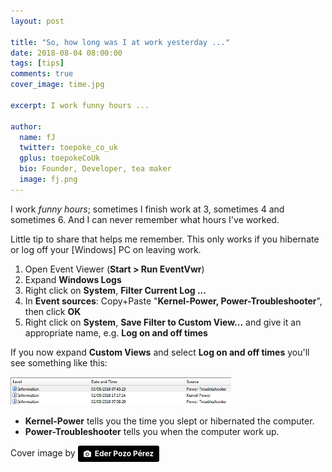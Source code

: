 ```yaml
---
layout: post

title: "So, how long was I at work yesterday ..."
date: 2018-08-04 08:00:00
tags: [tips]
comments: true
cover_image: time.jpg

excerpt: I work funny hours ...

author:
  name: fJ
  twitter: toepoke_co_uk
  gplus: toepokeCoUk
  bio: Founder, Developer, tea maker
  image: fj.png 
---
```


I work *funny hours*; sometimes I finish work at 3, sometimes 4 and sometimes 6.  And I can never remember what hours I've worked.

Little tip to share that helps me remember.  This only works if you hibernate or log off your [Windows] PC on leaving work.

1. Open Event Viewer (**Start > Run EventVwr**)
2. Expand **Windows Logs**  
3. Right click on **System**, **Filter Current Log ...**
4. In **Event sources**: Copy+Paste "**Kernel-Power, Power-Troubleshooter**", then click **OK**
5. Right click on **System**, **Save Filter to Custom View...** and give it an appropriate name, e.g. **Log on and off times**

If you now expand **Custom Views** and select **Log on and off times** you'll see something like this:

<a href="/images/posts/2018/2018-08-log-on-and-off-times.png">
	<img class="img-center" src="/images/posts/2018/2018-08-log-on-and-off-times.png" alt="Windows Event viewer showing custom filter of log-on and off times" width="70%" />
</a>

- **Kernel-Power** tells you the time you slept or hibernated the computer.
- **Power-Troubleshooter** tells you when the computer work up.

<!-- Image credit -->
Cover image by <a style="background-color:black;color:white;text-decoration:none;padding:4px 6px;font-family:-apple-system, BlinkMacSystemFont, &quot;San Francisco&quot;, &quot;Helvetica Neue&quot;, Helvetica, Ubuntu, Roboto, Noto, &quot;Segoe UI&quot;, Arial, sans-serif;font-size:12px;font-weight:bold;line-height:1.2;display:inline-block;border-radius:3px" href="https://unsplash.com/@ederpozo?utm_medium=referral&amp;utm_campaign=photographer-credit&amp;utm_content=creditBadge" target="_blank" rel="noopener noreferrer" title="Download free do whatever you want high-resolution photos from Eder Pozo Pérez"><span style="display:inline-block;padding:2px 3px"><svg xmlns="http://www.w3.org/2000/svg" style="height:12px;width:auto;position:relative;vertical-align:middle;top:-1px;fill:white" viewBox="0 0 32 32"><title>unsplash-logo</title><path d="M20.8 18.1c0 2.7-2.2 4.8-4.8 4.8s-4.8-2.1-4.8-4.8c0-2.7 2.2-4.8 4.8-4.8 2.7.1 4.8 2.2 4.8 4.8zm11.2-7.4v14.9c0 2.3-1.9 4.3-4.3 4.3h-23.4c-2.4 0-4.3-1.9-4.3-4.3v-15c0-2.3 1.9-4.3 4.3-4.3h3.7l.8-2.3c.4-1.1 1.7-2 2.9-2h8.6c1.2 0 2.5.9 2.9 2l.8 2.4h3.7c2.4 0 4.3 1.9 4.3 4.3zm-8.6 7.5c0-4.1-3.3-7.5-7.5-7.5-4.1 0-7.5 3.4-7.5 7.5s3.3 7.5 7.5 7.5c4.2-.1 7.5-3.4 7.5-7.5z"></path></svg></span><span style="display:inline-block;padding:2px 3px">Eder Pozo Pérez</span></a>
<!-- Image credit -->

